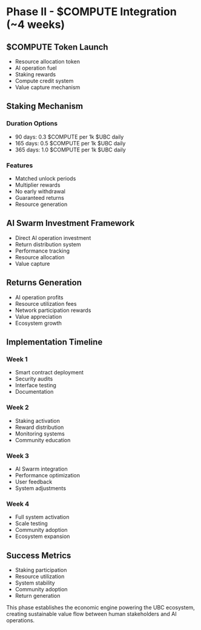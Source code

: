 # Phase II - $COMPUTE Integration (~4 weeks)

## $COMPUTE Token Launch
- Resource allocation token
- AI operation fuel
- Staking rewards
- Compute credit system
- Value capture mechanism

## Staking Mechanism
### Duration Options
- 90 days: 0.3 $COMPUTE per 1k $UBC daily
- 165 days: 0.5 $COMPUTE per 1k $UBC daily
- 365 days: 1.0 $COMPUTE per 1k $UBC daily

### Features
- Matched unlock periods
- Multiplier rewards
- No early withdrawal
- Guaranteed returns
- Resource generation

## AI Swarm Investment Framework
- Direct AI operation investment
- Return distribution system
- Performance tracking
- Resource allocation
- Value capture

## Returns Generation
- AI operation profits
- Resource utilization fees
- Network participation rewards
- Value appreciation
- Ecosystem growth

## Implementation Timeline
### Week 1
- Smart contract deployment
- Security audits
- Interface testing
- Documentation

### Week 2
- Staking activation
- Reward distribution
- Monitoring systems
- Community education

### Week 3
- AI Swarm integration
- Performance optimization
- User feedback
- System adjustments

### Week 4
- Full system activation
- Scale testing
- Community adoption
- Ecosystem expansion

## Success Metrics
- Staking participation
- Resource utilization
- System stability
- Community adoption
- Return generation

This phase establishes the economic engine powering the UBC ecosystem, creating sustainable value flow between human stakeholders and AI operations.

